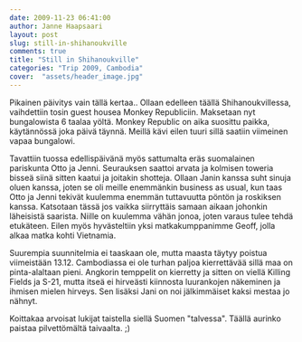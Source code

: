 ```yaml
---
date: 2009-11-23 06:41:00
author: Janne Haapsaari
layout: post
slug: still-in-shihanoukville
comments: true
title: "Still in Shihanoukville"
categories: "Trip 2009, Cambodia"
cover:  "assets/header_image.jpg"
---
```


Pikainen päivitys vain tällä kertaa.. Ollaan edelleen täällä
Shihanoukvillessa, vaihdettiin tosin guest housea Monkey Republiciin.
Maksetaan nyt bungalowista 6 taalaa yöltä. Monkey Republic on aika suosittu
paikka, käytännössä joka päivä täynnä. Meillä kävi eilen tuuri sillä saatiin
viimeinen vapaa bungalowi.

Tavattiin tuossa edellispäivänä myös sattumalta eräs suomalainen pariskunta
Otto ja Jenni. Seurauksen saattoi arvata ja kolmisen toweria bisseä siinä
sitten kaatui ja joitakin shotteja. Ollaan Janin kanssa suht sinuja oluen
kanssa, joten se oli meille enemmänkin business as usual, kun taas Otto ja
Jenni tekivät kuulemma enemmän tuttavuutta pöntön ja roskiksen kanssa.
Katsotaan tässä jos vaikka siirryttäis samaan aikaan johonkin läheisistä
saarista. Niille on kuulemma vähän jonoa, joten varaus tulee tehdä etukäteen.
Eilen myös hyvästeltiin yksi matkakumppanimme Geoff, jolla alkaa matka kohti
Vietnamia.

Suurempia suunnitelmia ei taaskaan ole, mutta maasta täytyy poistua
viimeistään 13.12. Cambodiassa ei ole turhan paljoa kierrettävää sillä maa on
pinta-alaltaan pieni. Angkorin temppelit on kierretty ja sitten on viellä
Killing Fields ja S-21, mutta itseä ei hirveästi kiinnosta luurankojen
näkeminen ja ihmisen mielen hirveys. Sen lisäksi Jani on noi jälkimmäiset
kaksi mestaa jo nähnyt.

Koittakaa arvoisat lukijat taistella siellä Suomen "talvessa". Täällä aurinko
paistaa pilvettömältä taivaalta. ;)
